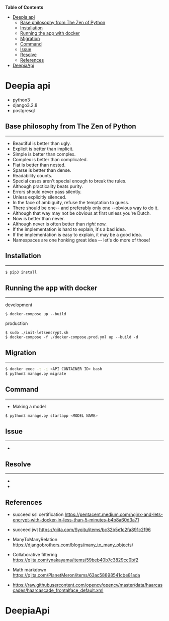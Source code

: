 <!-- START doctoc generated TOC please keep comment here to allow auto update -->
<!-- DON'T EDIT THIS SECTION, INSTEAD RE-RUN doctoc TO UPDATE -->

**Table of Contents**

- [Deepia api](#deepia-api)
  - [Base philosophy from The Zen of Python](#base-philosophy-from-the-zen-of-python)
  - [Installation](#installation)
  - [Running the app with docker](#running-the-app-with-docker)
  - [Migration](#migration)
  - [Command](#command)
  - [Issue](#issue)
  - [Resolve](#resolve)
  - [References](#references)
- [DeepiaApi](#deepiaapi)

<!-- END doctoc generated TOC please keep comment here to allow auto update -->

# Deepia api

- python3
- django3.2.8
- postgresql

## Base philosophy from The Zen of Python

<hr>

- Beautiful is better than ugly.
- Explicit is better than implicit.
- Simple is better than complex.
- Complex is better than complicated.
- Flat is better than nested.
- Sparse is better than dense.
- Readability counts.
- Special cases aren't special enough to break the rules.
- Although practicality beats purity.
- Errors should never pass silently.
- Unless explicitly silenced.
- In the face of ambiguity, refuse the temptation to guess.
- There should be one-- and preferably only one --obvious way to do it.
- Although that way may not be obvious at first unless you're Dutch.
- Now is better than never.
- Although never is often better than _right_ now.
- If the implementation is hard to explain, it's a bad idea.
- If the implementation is easy to explain, it may be a good idea.
- Namespaces are one honking great idea -- let's do more of those!

## Installation

<hr>

```sh
$ pip3 install
```

## Running the app with docker

<hr>

development

```sH
$ docker-compose up --build
```

production

```
$ sudo ./init-letsencrypt.sh
$ docker-compose -f ./docker-compose.prod.yml up --build -d
```

## Migration

<hr>

```sh
$ docker exec -t -i <API CONTAINER ID> bash
$ python3 manage.py migrate
```

## Command

<hr>

- Making a model

```sh
$ python3 manage.py startapp <MODEL NAME>
```

## Issue

<hr>

-

## Resolve

<hr>

-
-

## References

- succeed ssl certification
  https://pentacent.medium.com/nginx-and-lets-encrypt-with-docker-in-less-than-5-minutes-b4b8a60d3a71

- succeed jwt
  https://qiita.com/Syoitu/items/bc32b5e1c2fa891c2f96

- ManyToManyRelation
  https://djangobrothers.com/blogs/many_to_many_objects/

- Collaborative filtering
  https://qiita.com/ynakayama/items/59beb40b7c3829cc0bf2

- Math markdown
  https://qiita.com/PlanetMeron/items/63ac58898541cbe81ada

- https://raw.githubusercontent.com/opencv/opencv/master/data/haarcascades/haarcascade_frontalface_default.xml

# DeepiaApi

